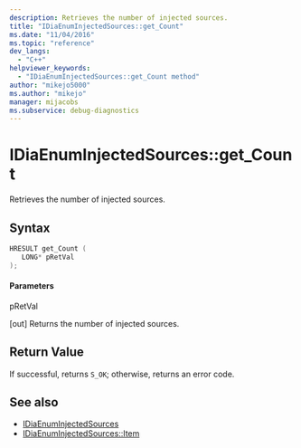 ```yaml
---
description: Retrieves the number of injected sources.
title: "IDiaEnumInjectedSources::get_Count"
ms.date: "11/04/2016"
ms.topic: "reference"
dev_langs:
  - "C++"
helpviewer_keywords:
  - "IDiaEnumInjectedSources::get_Count method"
author: "mikejo5000"
ms.author: "mikejo"
manager: mijacobs
ms.subservice: debug-diagnostics
---
```


# IDiaEnumInjectedSources::get_Count

Retrieves the number of injected sources.

## Syntax

```c++
HRESULT get_Count ( 
   LONG* pRetVal
);
```

#### Parameters

pRetVal

[out] Returns the number of injected sources.

## Return Value

If successful, returns `S_OK`; otherwise, returns an error code.

## See also

- [IDiaEnumInjectedSources](../../debugger/debug-interface-access/idiaenuminjectedsources.md)
- [IDiaEnumInjectedSources::Item](../../debugger/debug-interface-access/idiaenuminjectedsources-item.md)
